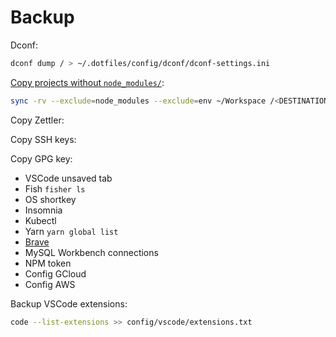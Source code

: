 # Backup

Dconf:

```sh
dconf dump / > ~/.dotfiles/config/dconf/dconf-settings.ini
```

[Copy projects without `node_modules/`](https://unix.stackexchange.com/a/345001):

```sh
sync -rv --exclude=node_modules --exclude=env ~/Workspace /<DESTINATION>
```

Copy Zettler:

Copy SSH keys:

Copy GPG key:

* VSCode unsaved tab
* Fish `fisher ls`
* OS shortkey
* Insomnia
* Kubectl
* Yarn `yarn global list`
* [Brave](https://support.brave.com/hc/en-us/articles/360019782291-How-do-I-import-or-export-browsing-data-)
* MySQL Workbench connections
* NPM token
* Config GCloud
* Config AWS

Backup VSCode extensions:

```sh
code --list-extensions >> config/vscode/extensions.txt
```

